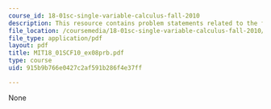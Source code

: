 ```yaml
---
course_id: 18-01sc-single-variable-calculus-fall-2010
description: This resource contains problem statements related to the function |x|.
file_location: /coursemedia/18-01sc-single-variable-calculus-fall-2010/915b9b766e0427c2af591b286f4e37ff_MIT18_01SCF10_ex08prb.pdf
file_type: application/pdf
layout: pdf
title: MIT18_01SCF10_ex08prb.pdf
type: course
uid: 915b9b766e0427c2af591b286f4e37ff

---
```

None